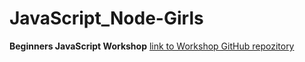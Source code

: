 # JavaScript_Node-Girls
**Beginners JavaScript Workshop**
[link to Workshop GitHub repozitory](https://github.com/node-girls/beginners-javascript/blob/master/README.md#beginners-javascript-workshop)
